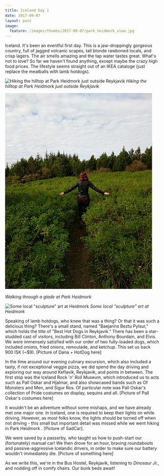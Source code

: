 ```yaml
---
title: Iceland Day 1
date: 2017-09-07
layout: post
image:
  feature: /images/thumbs/2017-09-07/park_heidmork_view.jpg
---
```


Iceland.  It's been an eventful first day.  This is a jaw-droppingly gorgeous country, full of jagged volcanic scapes, tall blonde rawboned locals, and crisp lagers.  The air smells amazing and the tap water tastes great.  What's not to love?  So far we haven't found anything, except maybe the crazy high food prices.  The lifestyle seems straight out of an IKEA cataloge (just replace the meatballs with lamb hotdogs).

![Hiking the hilltop at Park Heidmork just outside Reykjavik](/images/thumbs/2017-09-07/park_heidmork.jpg)
*Hiking the hilltop at Park Heidmork just outside Reykjavik*

![Walking through a glade at Park Heidmork](/images/animated/GIF_dana_in_glade.gif)

*Walking through a glade at Park Heidmork*

![Some local "sculpture" art at Heidmork](/images/thumbs/2017-09-07/firepit.jpg)
*Some local "sculpture" art at Heidmork*

Speaking of lamb hotdogs, who knew that was a thing? Or that it was such a delicious thing? There's a small stand, named "Baejarins Beztu Pylsur," which holds the title of "Best Hot Dogs in Reykjavik." There has been a star-studded cast of visitors, including Bill Clinton, Anthony Bourdain, and Elvis. We were immensely satisfied with our order of two fully-loaded dogs, which included onions, fried onions, remoulade, and ketchup. This set us back 900 ISK (~$9).
[Picture of Dana + HotDog here]


In the time around our evening culinary excursion, which also included a tasty, if not exceptional veggie pizza, we did spend the day driving and exploring our way around Keflavik, Reykjavik, and points in between. The first stop was the Iceland Rock 'n' Roll Museum, which introduced us to acts such as Pall Oskar and Hjalmar, and also showcased bands such as Of Monsters and Men, and Sigur Ros. Of particular note was Pall Oskar's collection of Pride costumes on display, sequins and all.
[Picture of Pall Oskar's costumes here]


It wouldn't be an adventure without some mishaps, and we have already met one major one. In Iceland, one is required to keep their lights on while driving. However, as most folks know, the lights should be turned off when not driving - this small but important detail was missed while we went hiking in Park Heidmork <fix spelling>.
[Picture of SadCar].


We were saved by a passerby, who taught us how to push-start our (fortunately) manual car! We then drove for an hour, braving roundabouts and passive-aggressive Icelandic drivers, in order to make sure our battery wouldn't immediately die.
[Picture of something here]


As we write this, we're in the Bus Hostel, Reykjavik, listening to <i>Dinosaur Jr.</i>, and nodding off in  comfy chairs. Our bunk beds await!

